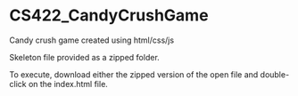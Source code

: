 # CS422_CandyCrushGame
Candy crush game created using html/css/js

Skeleton file provided as a zipped folder.

To execute, download either the zipped version of the open file and double-click on the index.html file.
